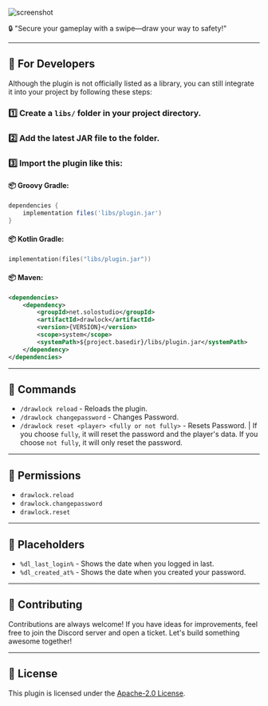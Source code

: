 ![screenshot](https://i.imgur.com/JEn7UgP.png)

🔒 "Secure your gameplay with a swipe—draw your way to safety!"

---

## 🚀 For Developers

Although the plugin is not officially listed as a library, you can still integrate it into your project by following these steps:

### 1️⃣ Create a `libs/` folder in your project directory.
### 2️⃣ Add the latest JAR file to the folder.
### 3️⃣ Import the plugin like this:

#### 📦 **Groovy Gradle**:
```groovy
dependencies {
    implementation files('libs/plugin.jar')
}
```

#### 📦 **Kotlin Gradle**:
```kotlin
implementation(files("libs/plugin.jar"))
```

#### 📦 **Maven**:
```xml
<dependencies>
    <dependency>
        <groupId>net.solostudio</groupId>
        <artifactId>drawlock</artifactId>
        <version>{VERSION}</version>
        <scope>system</scope>
        <systemPath>${project.basedir}/libs/plugin.jar</systemPath>
    </dependency>
</dependencies>
```

---
## 📜 Commands

- `/drawlock reload` - Reloads the plugin.
- `/drawlock changepassword` - Changes Password.
- `/drawlock reset <player> <fully or not fully>` - Resets Password. | If you choose `fully`, it will reset the password and the player's data. If you choose `not fully`, it will only reset the password.

---

## 🔑 Permissions

- `drawlock.reload`
- `drawlock.changepassword`
- `drawlock.reset`

---

## 🔌 Placeholders

- `%dl_last_login%` - Shows the date when you logged in last.
- `%dl_created_at%` - Shows the date when you created your password.

---

## 🤝 Contributing

Contributions are always welcome! If you have ideas for improvements, feel free to join the Discord server and open a ticket. Let's build something awesome together!

---

## 📜 License

This plugin is licensed under the [Apache-2.0 License](https://www.apache.org/licenses/LICENSE-2.0).